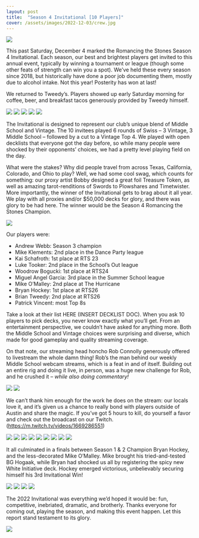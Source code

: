 ```yaml
---
layout: post
title:  "Season 4 Invitational [10 Players]"
cover: /assets/images/2022-12-03/crew.jpg
---
```


![](/assets/images/2022-12-03/playmat.jpg)

This past Saturday, December 4 marked the Romancing the Stones Season 4
Invitational. Each season, our best and brightest players get invited to this
annual event, typically by winning a tournament or league (though some other
feats of strength can win you a spot). We’ve held these every season since
2018, but historically have done a poor job documenting them, mostly due to
alcohol intake. Not this year! Posterity has won at last!

We returned to Tweedy’s. Players showed up early Saturday morning for coffee,
beer, and breakfast tacos generously provided by Tweedy himself.

![](/assets/images/2022-12-03/tweedys.jpg)
![](/assets/images/2022-12-03/scene.jpg)
![](/assets/images/2022-12-03/scene_2.jpg)
![](/assets/images/2022-12-03/tacos.jpg)
![](/assets/images/2022-12-03/stu.jpg)

The Invitational is designed to represent our club’s unique blend of Middle
School and Vintage. The 10 invitees played 6 rounds of Swiss – 3 Vintage, 3
Middle School – followed by a cut to a Vintage Top 4. We played with open
decklists that everyone got the day before, so while many people were shocked
by their opponents’ choices, we had a pretty level playing field on the day.

What were the stakes? Why did people travel from across Texas, California,
Colorado, and Ohio to play? Well, we had some cool swag, which counts for
something: our proxy artist Bobby designed a great foil Treasure Token, as well
as amazing tarot-renditions of Swords to Plowshares and Timetwister. More
importantly, the winner of the Invitational gets to brag about it all year. We
play with all proxies and/or $50,000 decks for glory, and there was glory to be
had here. The winner would be the Season 4 Romancing the Stones Champion.

![](/assets/images/2022-12-03/swag.jpg)

Our players were:
*	Andrew Webb: Season 3 champion
*	Mike Klements: 2nd place in the Dance Party league
*	Kai Schafroth: 1st place at RTS 23
*	Luke Tooker: 2nd place in the School’s Out league
*	Woodrow Bogucki: 1st place at RTS24
*	Miguel Angel Garcia: 3rd place in the Summer School league
*	Mike O’Malley: 2nd place at The Hurricane
*	Bryan Hockey: 1st place at RTS26
*	Brian Tweedy: 2nd place at RTS26
*	Patrick Vincent: most Top 8s

Take a look at their list HERE (INSERT DECKLIST DOC). When you ask 10 players
to pick decks, you never know exactly what you’ll get. From an entertainment
perspective, we couldn’t have asked for anything more. Both the Middle School
and Vintage choices were surprising and diverse, which made for good gameplay
and quality streaming coverage.

On that note, our streaming head honcho Rob Connolly generously offered to
livestream the whole damn thing! Rob’s the man behind our weekly Middle
School webcam streams, which is a feat in and of itself. Building out an entire
rig and doing it live, in person, was a huge new challenge for Rob, and he
crushed it – *while also doing commentary!*

![](/assets/images/2022-12-03/stream.jpg)
![](/assets/images/2022-12-03/features.jpg)

We can’t thank him enough for the work he does on the stream: our locals love
it, and it’s given us a chance to really bond with players outside of Austin
and share the magic. If you’ve got 5 hours to kill, do yourself a favor and
check out the broadcast on our Twitch. (https://m.twitch.tv/videos/1669286551)

![](/assets/images/2022-12-03/bazaar.jpg)
![](/assets/images/2022-12-03/features.jpg)
![](/assets/images/2022-12-03/game.jpg)
![](/assets/images/2022-12-03/game_2.jpg)
![](/assets/images/2022-12-03/game_3.jpg)
![](/assets/images/2022-12-03/game_4.jpg)
![](/assets/images/2022-12-03/gang.jpg)
![](/assets/images/2022-12-03/luke_pat.jpg)
![](/assets/images/2022-12-03/match.jpg)




It all culminated in a finals between Season 1 & 2 Champion Bryan Hockey, and
the less-decorated Mike O’Malley. Mike brought his tried-and-tested BG
Hogaak, while Bryan had shocked us all by registering the spicy new White
Initiative deck. Hockey emerged victorious, unbelievably securing himself his
3rd Invitational Win!

![](/assets/images/2022-12-03/finals.jpg)
![](/assets/images/2022-12-03/tank.jpg)
![](/assets/images/2022-12-03/finals_2.jpg)
![](/assets/images/2022-12-03/interview.jpg)

The 2022 Invitational was everything we’d hoped it would be: fun,
competitive, inebriated, dramatic, and brotherly. Thanks everyone for coming
out, playing the season, and making this event happen. Let this report stand
testament to its glory.

![](/assets/images/2022-12-03/crew.jpg)
